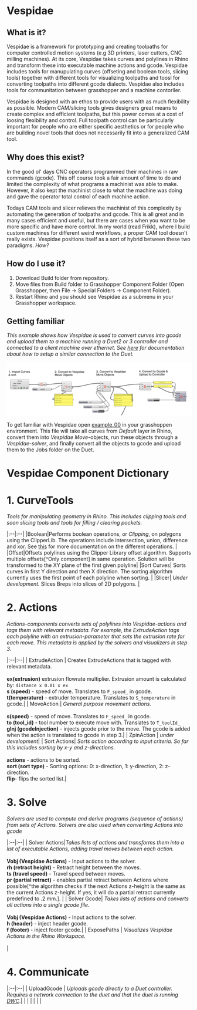 # Vespidae


## What is it? 


Vespidae is a framework for prototyping and creating toolpaths for computer controlled motion systems (e.g 3D printers, laser cutters, CNC milling machines). At its core, Vespidae takes curves and polylines in Rhino and transform these into executable machine actions and gcode. Vespidae includes tools for manupulating curves (offseting and boolean tools, slicing tools) together with different tools for visualizing toolpaths and toosl for converting toolpaths into different gcode dialects. Vespidae also includes tools for communitation between grasshopper and a machine contorller. 

Vespidae is designed with an ethos to provide users with as much flexibility as possible. Modern CAM/slicing tools gives designers great means to create complex and efficient toolpaths, but this power comes at a cost of loosing flexibility and control. Full toolpath control can be particularly important for people who are either specific aesthetics or for people who are building novel tools that does not necessarily fit into a generalized CAM tool. 

## Why does this exist? 

In the good ol' days CNC operators programmed their machines in raw commands (gcode). This off course took a fair amount of time to do and limited the complexity of what programs a machinist was able to make. However, it also kept the machinist close to what the machine was doing and gave the operator total control of each machine action. 

Todays CAM tools and slicer relieves the machinist of this complexity by automating the generation of toolpaths and gcode. This is all great and in many cases efficient and useful, but there are cases when you want to be more specific and have more control. In my world (read Frikk), where I build custom machines for different weird workflows, a proper CAM tool doesn't really exists. Vespidae positions itself as a sort of hybrid between these two paradigms. *How?*

## How do I use it? 

1. Download Build folder from repository. 
3. Move files from Build folder to Grasshopper Component Folder (Open Grasshopper, then File -> Special Folders -> Component Folder).
4. Restart Rhino and you should see Vespidae as a submenu in your Grasshopper workspace. 

## Getting familiar

*This example shows how Vespidae is used to convert curves into gcode and upload them to a machine running a Duet2 or 3 controller and connected to a client machine over ethernet. See [here](https://www.jubilee3d.com/index.php?title=Duet3_Raspberry_Pi_Provisioning) for documentation about how to setup a similar connection to the Duet.* 

![Exercise: curves to vespidae objects to gcode. Find example [here]()](img/vespidae_intro_example.png)

To get familiar with Vespidae open [example_00]() in your grasshoppen environment. This file will take all curves from *Default* layer in Rhino, convert them into *Vespidae Move*-objects, run these objects through a *Vespidae-solver*, and finally convert all the objects to gcode and upload them to the Jobs folder on the Duet. 

# Vespidae Component Dictionary 

# 1. CurveTools
*Tools for manipulating geometry in Rhino. This includes clipping tools and soon slicing tools and tools for filling / clearing pockets.*

|:--|:--|
|Boolean|Performs boolean operations, or *Clipping*, on polygons using the ClipperLib. The operations include intersection, union, difference and xor. See [this](http://www.angusj.com/delphi/clipper/documentation/Docs/Units/ClipperLib/Types/ClipType.htm) for more documentation on the different operations. |
|Offset|Offsets polylines using the Clipper Library offset algorithm. Supports multiple offsets[^Only component] in same operation. Solution will be transformed to the XY plane of the first given polyline|
|Sort Curves| Sorts curves in first Y direction and then X direction. The sorting algorithm currently uses the first point of each polyline when sorting. |
|Slicer| *Under development.* Slices Breps into slices of 2D polygons. |

# 2. Actions

_Actions-components converts sets of polylines into Vespidae-actions and tags them with relevant metadata. For example, the ExtrudeAction tags each polyline with an extrusion-parameter that sets the extrusion rate for each move. This metadata is applied by the solvers and visualizers in step 3._

|:--|:--|
| ExtrudeAction | Creates ExtrudeActions that is tagged with relevant metadata. <br> <br> **ex(extrusion)** extrusion flowrate multiplier. Extrusion amount is calculated by: `distance x 0.01 x ex` <br> **s (speed)** - speed of move. Translates to `F_speed_` in gcode. <br> **t(temperature)** - extruder temperature. Translates to `S_temperature` in gcode.|
| MoveAction | *General purpose movement actions.*  <br> <br> **s(speed)**  - speed of move. Translates to `F_speed_` in gcode. <br> **to (tool_id)**  - tool number to execute move with. Translates to `T_toolId_` <br> **gInj (gcodeInjection)** - injects gcode prior to the move. The gcode is added when the action is translated to gcode in step 3.|
| ZpinAction | *under development*|
| Sort Actions| *Sorts action according to input criteria. So far this includes sorting by x-y and z-directions.* <br> <br> **actions** - actions to be sorted. <br> **sort (sort type)** - Sorting options: 0: x-direction, 1: y-direction, 2: z-direction. <br> **flip**- flips the sorted list.| 

# 3. Solve
*Solvers are used to compute and derive programs (sequence of actions) from sets of Actions. Solvers are also used when converting Actions into gcode*

|:--|:--|
| Solver Actions|*Takes lists of actions and transforms them into a list of executable Actions, adding travel moves between each action.* <br><br> **Vobj (Vespidae Actions)** - Input actions to the solver. <br> **rh (retract height)** - Retract height between the moves. <br> **ts (travel speed)** - Travel speed between moves. <br> **pr (partial retract)** - enables partial retract between Actions where possible[^the algorithm checks if the next Actions z-height is the same as the current Actions z-height. If yes, it will do a partial retract currently predefined to .2 mm.]. |
| Solver Gcode| *Takes lists of actions and converts all actions into a single gcode file.* <br><br> **Vobj (Vespidae Actions)** - Input actions to the solver. <br> **h (header)** - inject header gcode. <br> **f (footer)** - inject footer gcode.|
| ExposePaths | *Visualizes Vespidae Actions in the Rhino Workspace.* <br><br>|

# 4. Communicate

|:--|:--|
| UploadGcode | *Uploads gcode directly to a Duet controller. Requires a network connection to the duet and that the duet is running [DWC](https://docs.duet3d.com/en/User_manual/Reference/Duet_Web_Control_Manual)*.|
| | |
| | |
